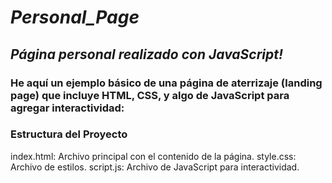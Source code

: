 # **_Personal_Page_**

## **_Página personal realizado con JavaScript!_**

### He aquí un ejemplo básico de una página de aterrizaje (landing page) que incluye HTML, CSS, y algo de JavaScript para agregar interactividad:

### Estructura del Proyecto

index.html: Archivo principal con el contenido de la página.
style.css: Archivo de estilos.
script.js: Archivo de JavaScript para interactividad.
